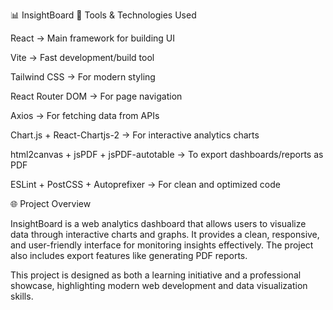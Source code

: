 📊 InsightBoard
🔧 Tools & Technologies Used

React → Main framework for building UI

Vite → Fast development/build tool

Tailwind CSS → For modern styling

React Router DOM → For page navigation

Axios → For fetching data from APIs

Chart.js + React-Chartjs-2 → For interactive analytics charts

html2canvas + jsPDF + jsPDF-autotable → To export dashboards/reports as PDF

ESLint + PostCSS + Autoprefixer → For clean and optimized code

🌐 Project Overview

InsightBoard is a web analytics dashboard that allows users to visualize data through interactive charts and graphs. It provides a clean, responsive, and user-friendly interface for monitoring insights effectively. The project also includes export features like generating PDF reports.

This project is designed as both a learning initiative and a professional showcase, highlighting modern web development and data visualization skills.

